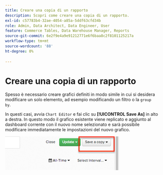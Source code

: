 ```yaml
---
title: Creare una copia di un rapporto
description: Scopri come creare una copia di un rapporto.
exl-id: c57783b4-32ae-4054-a85a-5ddf63cfd34b
role: Admin, Data Architect, Data Engineer, User
feature: Commerce Tables, Data Warehouse Manager, Reports
source-git-commit: 6e2f9e4a9e91212771e6f6baa8c2f8101125217a
workflow-type: tm+mt
source-wordcount: '88'
ht-degree: 0%

---
```


# Creare una copia di un rapporto

Spesso è necessario creare grafici definiti in modo simile in cui si desidera modificare un solo elemento, ad esempio modificando un filtro o la `group by`.

In questi casi, avvia `Chart Editor` e fai clic su **[!UICONTROL Save As]** in alto a destra. In questo modo il grafico esistente viene replicato e aggiunto al dashboard corrente con il nuovo nome selezionato e sarà possibile modificare immediatamente le impostazioni del nuovo grafico.

![](../../assets/create-report-copy.png)
